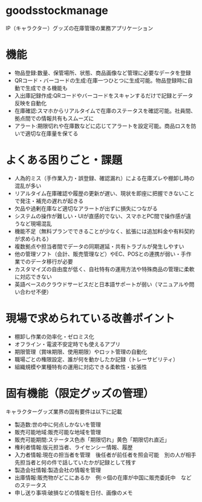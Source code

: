 # goodsstockmanage
IP（キャラクター）グッズの在庫管理の業務アプリケーション

# 機能
- 物品登録:数量、保管場所、状態、商品画像など管理に必要なデータを登録
- QRコード・バーコードの生成:在庫一つひとつに生成可能。物品登録時に自動で生成できる機能も
- 入出庫記録作成:QRコードやバーコードをスキャンするだけで記録とデータ反映を自動化
- 在庫確認:スマホからリアルタイムで在庫のステータスを確認可能。社員間、拠点間での情報共有もスムーズに
- アラート:期限切れや在庫数などに応じてアラートを設定可能。商品ロスを防いで適切な在庫量を保てる

# よくある困りごと・課題
- 人為的ミス（手作業入力・誤登録、確認漏れ）による在庫ズレや棚卸し時の混乱が多い
- リアルタイム在庫確認や履歴の更新が遅い、現状を即座に把握できないことで発注・補充の遅れが起きる
- 欠品や過剰在庫など適切なアラートが出ずに損失につながる
- システムの操作が難しい・UIが直感的でない、スマホとPC間で操作感が違うなど現場混乱
- 機能不足（無料プランでできることが少なく、拡張には追加料金や有料契約が求められる）
- 複数拠点や担当者間でデータの同期遅延・共有トラブルが発生しやすい
- 他の管理ソフト（会計、販売管理など）やEC、POSとの連携が弱い・手作業でのデータ移行が必要
- カスタマイズの自由度が低く、自社特有の運用方法や特殊商品の管理に柔軟に対応できない
- 英語ベースのクラウドサービスだと日本語サポートが弱い（マニュアルや問い合わせ不便）

# 現場で求められている改善ポイント
- 棚卸し作業の効率化・ゼロミス化
- オフライン・電波不安定時でも使えるアプリ
- 期限管理（賞味期限、使用期限）やロット管理の自動化
- 職場ごとの権限設定、誰が何を動かしたか記録（トレーサビリティ）
- 組織規模や業種特有の運用に対応できる柔軟性・拡張性

# 固有機能（限定グッズの管理）
キャラクターグッズ業界の固有要件は以下に記載
- 製造数:世の中に何点しかないを管理
- 販売可能地域:販売可能な地域を管理
- 販売可能期間:ステータス色赤「期限切れ」黄色「期限切れ直近」
- 権利者情報:版元担当者、ライセンシー情報、履歴
- 入力者情報:現在の担当者を管理　後任者が前任者を照会可能　別の人が相手先担当者と何の件で話していたかが記録として残す
- 製造会社情報:製造会社の情報を管理
- 出庫情報:販売物がどこにあるか　例:⚪︎個の在庫が中国に販売委託中　などのステータス
- 申し送り事項:破損などの情報を日付、画像のメモ